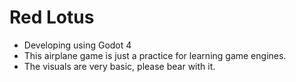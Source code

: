 # Red Lotus
* Developing using Godot 4
* This airplane game is just a practice for learning game engines.
* The visuals are very basic, please bear with it.